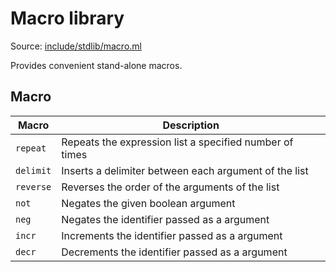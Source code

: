 # Macro library

Source: [include/stdlib/macro.ml](../../include/stdlib/macro.ml)

Provides convenient stand-alone macros.

## Macro

Macro     | Description
----------|------------
`repeat`  | Repeats the expression list a specified number of times
`delimit` | Inserts a delimiter between each argument of the list
`reverse` | Reverses the order of the arguments of the list
`not`     | Negates the given boolean argument
`neg`     | Negates the identifier passed as a argument
`incr`    | Increments the identifier passed as a argument
`decr`    | Decrements the identifier passed as a argument
